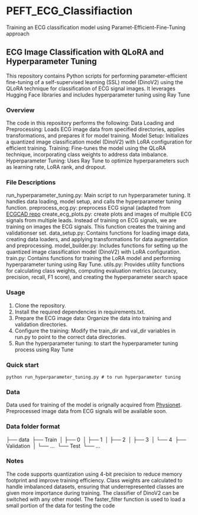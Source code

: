 # PEFT_ECG_Classifiaction
Training an ECG classification model using Paramet-Efficient-Fine-Tuning approach

## ECG Image Classification with QLoRA and Hyperparameter Tuning
This repository contains Python scripts for performing parameter-efficient fine-tuning of a self-supervised learning (SSL) model (DinoV2) using the QLoRA technique for classification of ECG signal images. It leverages Hugging Face libraries and includes hyperparameter tuning using Ray Tune

### Overview
The code in this repository performs the following:
Data Loading and Preprocessing: Loads ECG image data from specified directories, applies transformations, and prepares it for model training.
Model Setup: Initializes a quantized image classification model (DinoV2) with LoRA configuration for efficient training.
Training: Fine-tunes the model using the QLoRA technique, incorporating class weights to address data imbalance.
Hyperparameter Tuning: Uses Ray Tune to optimize hyperparameters such as learning rate, LoRA rank, and dropout.

### File Descriptions
run_hyperparameter_tuning.py: Main script to run hyperparameter tuning. It handles data loading, model setup, and calls the hyperparameter tuning function.
preprocess_ecg.py: preprocess ECG signal (adapted from [ECGCAD repo]([https://pages.github.com/](https://github.com/MediaBrain-SJTU/ECGAD/tree/main))
create_ecg_plots.py: create plots and images of multiple ECG signals from multiple leads. Instead of training on ECG signals, we are training on images the ECG signals. This function creates the training and validationser set.
data_setup.py: Contains functions for loading image data, creating data loaders, and applying transformations for data augmentation and preprocessing.
model_builder.py: Includes functions for setting up the quantized image classification model (DinoV2) with LoRA configuration.
train.py: Contains functions for training the LoRA model and performing hyperparameter tuning using Ray Tune.
utils.py: Provides utility functions for calculating class weights, computing evaluation metrics (accuracy, precision, recall, F1 score), and creating the hyperparameter search space

### Usage
1. Clone the repository.
2. Install the required dependencies in requirements.txt.
3. Prepare the ECG image data: Organize the data into training and validation directories.
4. Configure the training: Modify the train_dir and val_dir variables in run.py to point to the correct data directories.
5. Run the hyperparameter tuning: to start the hyperparameter tuning process using Ray Tune

### Quick start
```
python run_hyperparameter_tuning.py # to run hyperparameter tuning
```
### Data
Data used for training of the model is orignally acquired from [Physionet](https://physionet.org/content/ptb-xl/1.0.3/).
Preprocessed image data from ECG signals will be available soon. 

### Data folder format
├── data
​ ├── Train
​ │ ├── 0
​ │ ├── 1
​ │ ├── 2
​ │ ├── 3
​ │ └── 4
​ ├── Validation
​ │ └── ...
​ └── Test
​ └── ...


### Notes
The code supports quantization using 4-bit precision to reduce memory footprint and improve training efficiency.
Class weights are calculated to handle imbalanced datasets, ensuring that underrepresented classes are given more importance during training.
The classifier of DinoV2 can be switched with any other model.
The faster_filter function is used to load a small portion of the data for testing the code

